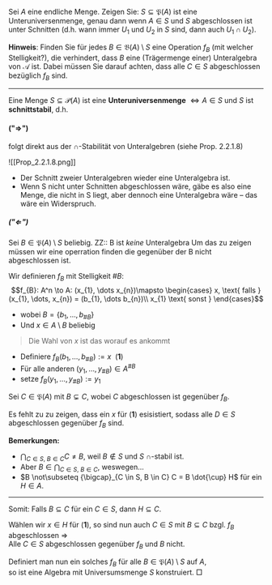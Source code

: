 Sei $A$ eine endliche Menge. Zeigen Sie: $S \subseteq \mathfrak{P}(A)$ ist eine Unteruniversenmenge, genau dann wenn $A \in S$ und $S$ abgeschlossen ist unter Schnitten 
(d.h. wann immer $U_1$ und $U_2$ in $S$ sind, dann auch $U_1 \cap U_2$).

**Hinweis**: Finden Sie für jedes $B \in \mathfrak{B}(A) \setminus S$ eine Operation $f_B$ (mit welcher Stelligkeit?), die verhindert, dass $B$ eine (Trägermenge einer) Unteralgebra von $\mathcal{A}$ ist. 
Dabei müssen Sie darauf achten, dass alle $C \in S$ abgeschlossen bezüglich $f_B$ sind.

---

Eine Menge $S \subseteq \mathcal{P}(A)$ ist eine **Unteruniversenmenge**  $\iff A \in S$ und $S$ ist **schnittstabil**, d.h.

#### ("$\Rightarrow$") 
folgt direkt aus der $\cap$-Stabilität von Unteralgebren (siehe Prop. 2.2.1.8)

![[Prop_2.2.1.8.png]]
- Der Schnitt zweier Unteralgebren wieder eine Unteralgebra ist.
- Wenn S nicht unter Schnitten abgeschlossen wäre, gäbe es also eine Menge, die nicht in S liegt, aber dennoch eine Unteralgebra wäre – das wäre ein Widerspruch.
##### ("$\Leftarrow$") 
Sei $B \in \mathfrak{P}(A) \setminus S$ beliebig. ZZ:: B ist *keine* Unteralgebra
Um das zu zeigen müssen wir eine operration finden die gegenüber der B nicht abgeschlossen ist.

Wir definieren $f_B$ mit Stelligkeit $\# B$:
$$f_{B}: A^n \to A: (x_{1}, \dots x_{n})\mapsto
\begin{cases}
x, \text{ falls } (x_{1}, \dots, x_{n}) = (b_{1}, \dots b_{n})\\
x_{1} \text{ sonst }
\end{cases}$$
- wobei $B = \{b_1, \dots, b_{\#B}\}$  
- Und $x \in A \setminus B$ beliebig  
> Die Wahl von $x$ ist das worauf es ankommt
- Definiere $f_B(b_1, \dots, b_{\#B}) := x$  (**1**)  
- Für alle anderen $(y_1, \dots, y_{\#B}) \in A^{\#B}$
- setze $f_B(y_1, \dots, y_{\#B}) := y_1$

Sei $C \in \mathfrak{P}(A)$ mit $B \subsetneq C$, wobei $C$ abgeschlossen ist gegenüber $f_B$.

Es fehlt zu zu zeigen, dass ein $x$ für (**1**) esisistiert, sodass alle $D \in S$ abgeschlossen gegenüber $f_B$ sind.

**Bemerkungen:**
- $\bigcap_{C \in S,\ B \in C} C \neq B$, weil $B \notin S$ und $S$ $\cap$-stabil ist.
- Aber $B \in \bigcap_{C \in S,\ B \in C}$, weswegen...
- $B \not\subseteq {\bigcap}_{C \in S, B \in C} C = B \dot{\cup} H$ für ein $H \in A$.

---
Somit: Falls $B \subseteq C$ für ein $C \in S$, dann $H \subseteq C$.

Wählen wir $x \in H$ für (**1**), so sind nun auch $C \in S$ mit $B \subseteq C$ bzgl. $f_B$ abgeschlossen ⇒  
Alle $C \in S$ abgeschlossen gegenüber $f_B$ und $B$ nicht.

Definiert man nun ein solches $f_B$ für alle $B \in \mathfrak{P}(A) \setminus S$ auf $A$,  
so ist eine Algebra mit Universumsmenge $S$ konstruiert. □

